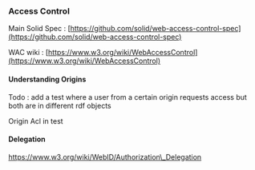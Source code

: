 ### **Access Control**

Main Solid Spec : [https://github.com/solid/web-access-control-spec](https://github.com/solid/web-access-control-spec)

WAC wiki : [https://www.w3.org/wiki/WebAccessControl](https://www.w3.org/wiki/WebAccessControl)

#### **Understanding Origins**

Todo : add a test where a user from a certain origin requests access but both are in different rdf objects

Origin Acl in test

#### Delegation

https://www.w3.org/wiki/WebID/Authorization\_Delegation

